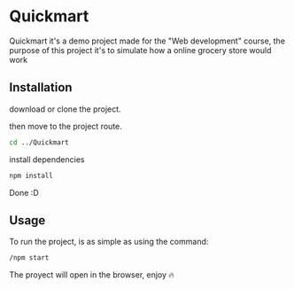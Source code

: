 # Quickmart

Quickmart it's a demo project made for the "Web development" course, the purpose of this project it's to simulate how a online grocery store would work

## Installation

download or clone the project.

then move to the project route.
```bash
cd ../Quickmart
```
install dependencies
```bash
npm install
```
Done :D
## Usage

To run the project, is as simple as using the command:
```bash
/npm start
```
The proyect will open in the browser,
enjoy 🔥
